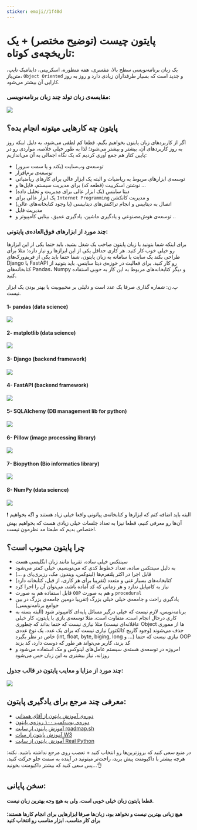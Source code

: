 ```yaml
---
sticker: emoji//1f40d
---
```

# پایتون چیست (توضیح مختصر) + یک تاریخچه‌ی کوتاه:
یک زبان برنامه‌نویسی سطح بالا، مفسری، همه منظوره، اسکریپتی، داینامیک تایپ، متن‌باز، `Object Oriented` و جدید است که بسیار طرفداران زیادی دارد و روز به روز کارایی آن بیشتر می‌شود.


### مقایسه‌ی زبان تولد چند زبان برنامه‌نویسی:
![](./img/Pasted_image_20240816004233.png)





## پایتون چه کارهایی میتونه انجام بده؟
اگر از کاربردهای زبان پایتون بخواهیم بگیم، قطعا کم لطفی می‌شود، به دلیل اینکه روز به روز کاربردهای آن، بیشتر و بیشتر می‌شود؛ لذا به طور خیلی خلاصه، مواردی رو در پایین کنار هم جمع آوری کردیم که یک نگاه اجمالی به آن می‌اندازیم: 

- توسعه‌ی وب‌سایت (بکند و یا سمت سرور)
- توسعه‌ی نرم‌افزار 
- توسعه‌ی ابزارهای مربوط به ریاضیات و البته یک ابزار عالی برای کارهای ریاضیاتی
- نوشتن اسکریپت (قطعه کد) برای مدیریت سیستم، فایل‌ها و ...
- دیتا ساینس (یک ابزار عالی برای مدیریت و تحلیل داده)
- یک ابزار عالی برای `Internet Programming` و مدیریت کانکشن
- اتصال به دیتابیس و انجام تراکنش‌های دیتابیسی (با وجود کتابخانه‌های عالی)
- مدیریت فایل 
- توسعه‌ی هوش‌مصنوعی و یادگیری ماشین، یادگیری عمیق، بینایی کامپیوتر و ..




### چند مورد از ابزارهای فوق‌العاده‌ی پایتونی: 
برای اینکه شما بتونید با زبان پایتون صاحب یک شغل بشید، باید حتما یکی از این ابزارها رو خیلی خوب کار کنید. هر کاری حداقل یکی از این ابرازها رو نیاز داره؛ مثلا برای طراحی بکند یک سایت یا سامانه به زبان پایتون، شما حتما باید یکی از فریم‌ورک‌های Django یا FastAPI رو کار کنید. 
برای فعالیت در حوزه‌ی دیتا ساینس، باید بتونید از کتابخانه‌های Pandas، Numpy و دیگر کتابخانه‌های مربوط به این کار به خوبی استفاده کنید. 

پ.ن: شماره گذاری صرفا یک عدد است و دلیلی بر محبیوبیت یا بهتر بودن یک ابزار نیست.


#### 1- pandas (data science)
![](./img/Pasted_image_20240816010038.png)



#### 2- matplotlib (data science)
![](./img/Pasted_image_20240816010244.png)



#### 3- Django (backend framework)
![](./img/Pasted_image_20240816010406.png)



#### 4- FastAPI (backend framework)
![](./img/Pasted_image_20240816010550.png)



#### 5- SQLAlchemy (DB management lib for python)
![](./img/Pasted_image_20240816011124.png)




#### 6- Pillow (image processing library)
![](./img/Pasted_image_20240816010858.png)



#### 7- Biopython (Bio informatics library)
![](./img/Pasted_image_20240816011018.png)



#### 8- NumPy (data science)
![](./img/Pasted_image_20240816011255.png)



❗ البته باید اضافه کنم که ابزارها و کتابخانه‌ی پیاتونی واقعا خیلی زیاد هستند و اگه بخواهیم آن‌ها رو معرفی کنیم، قطعا نیزا به تعداد جلسات خیلی زیادی هست که بخواهیم بهش اختصاص بدیم که طبعتا مد نظرمون نیست. 


## چرا پایتون محبوب است؟ 
- سینتکس خیلی ساده، تقریبا مانند زبان انگلیسی هست
- به دلیل سینتکس ساده، تعداد خطوط کدی که می‌نویسیم، خیلی کمتر می‌شود
- قابل اجرا در اکثر پلتفرم‌ها (لینوکس، ویندوز، مک، رزبری‌پای و ...)
- کتابخانه‌های بسیار غنی و متعدد (تقریبا برای هر کاری، از قبل، کتابخانه دارد)
- نیاز به کامپایل ندارد و هر زمانی که کد آماده باشد، می‌توان آن را اجرا کرد
- قابل استفاده هم به صورت `OOP` و هم به صورت `procedural` 
- یادگیری راحت و جامعه‌ی خیلی خیلی بزرگ (تقریبا دومین جامعه‌ی بزرگ در بین جوامع برنامه‌نویسی)
- برنامه‌نویس، لازم نیست که خیلی درگیر مسائل پایه‌ای کامپیوتر شود (البته بسته به کاری درحال انجام است، متفاوت است، مثلا توسعه‌ی بازی با پایتون، کار خیلی عاقلانه‌ای نیست)
	 مثلا نیازی نیست که حتما بداند که چطوری Object ها از مموری حذف می‌شوند (وجود گاربج کالکتور)
	 نیازی نیست که برای یک عدد، یک نوع عددی خاص در نظر بگیرد (int, float, byte, biging, long و ...)
	 نیازی نیست که حتما OOP کد بزند، کاربر می‌تواند هر طور که دوست دارد، کد بزند
- امروزه در توسعه‌ی هسته‌ی سیستم عامل‌های لینوکس و مک استفاده می‌شود و روزانه، نیاز بیشتری به این زبان حس می‌شود 


### چند مورد از مزایا و معایب پایتون در قالب جدول: 
![](./img/Pasted_image_20240816005805.png)




## معرفی چند مرجع برای یادگیری پایتون: 
- [دوره‌ی آموزش پایتون از آقای همدانی ](https://www.youtube.com/watch?v=_uQrJ0TkZlc)
- [دوره‌ی بوت‌کمپ ۱۰۰ روزه‌ی پایتون](https://udemyiran.com/product/%D8%A2%D9%85%D9%88%D8%B2%D8%B4-%D9%BE%D8%A7%DB%8C%D8%AA%D9%88%D9%86-%D8%AF%D8%B1-100-%D8%B1%D9%88%D8%B2/)
- [آموزش پایتون از سایت roadmap.sh](https://roadmap.sh/python)
- [آموزش پایتون از سات W3](https://www.w3schools.com/python/default.asp)
- [آموزش پایتون از سایت Real Python](https://realpython.com/learning-paths/python-basics/)

در منبع سعی کنید که بروزترین‌ها رو انتخاب کنید + تعصب روی مرجع نداشته باشید.
نکته: هرچه بیشتر با داکیومنت پیش برید، راحت‌تر میتونید در آینده به سمت جلو حرکت کنید، پس سعی کنید که بیشتر داکیومنت بخونید...👌




## سخن پایانی: 

#### قطعا پایتون زبان خیلی خوبی است، ولی به هیچ وجه بهترین زبان نیست.
#### هیچ زبانی بهترین نیست و نخواهد بود، زبان‌ها صرفا ابزارهایی برای انجام کارها هستند؛ برای کار مناسب، ابزار مناسب رو انتخاب کنید




